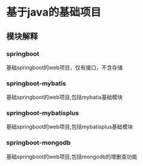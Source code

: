 # 基于java的基础项目

## 模块解释
### springboot
基础springboot的web项目，仅有接口，不含存储

### springboot-mybatis
基础springboot的web项目,包括mybatis基础模块

### springboot-mybatisplus
基础springboot的web项目,包括mybatisplus基础模块

### springboot-mongodb
基础springboot的web项目,包括mongodb的增删查功能

